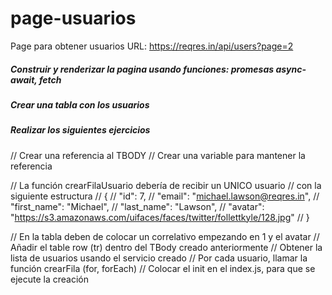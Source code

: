 # page-usuarios
Page para obtener usuarios
URL: https://reqres.in/api/users?page=2

##### Construir y renderizar la pagina usando funciones: promesas async-await, fetch

##### Crear una tabla con los usuarios

##### Realizar los siguientes ejercicios 

// Crear una referencia al TBODY
// Crear una variable para mantener la referencia

// La función crearFilaUsuario debería de recibir un UNICO usuario
// con la siguiente estructura
    // {
    //     "id": 7,
    //     "email": "michael.lawson@reqres.in",
    //     "first_name": "Michael",
    //     "last_name": "Lawson",
    //     "avatar": "https://s3.amazonaws.com/uifaces/faces/twitter/follettkyle/128.jpg"
    // }

// En la tabla deben de colocar un correlativo empezando en 1 y el avatar
// Añadir el table row (tr) dentro del TBody creado anteriormente
// Obtener la lista de usuarios usando el servicio creado
// Por cada usuario, llamar la función crearFila (for, forEach)
// Colocar el init en el index.js, para que se ejecute la creación
